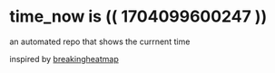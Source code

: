 # time_now is (( 1704099600247 ))

an automated repo that shows the currnent time

inspired by [breakingheatmap](https://github.com/breakingheatmap/breakingheatmap)
